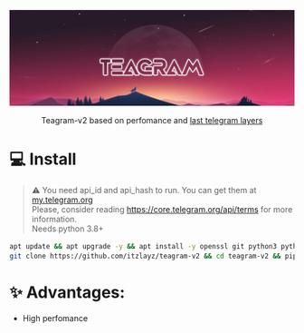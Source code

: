 [![Teagram](https://github.com/MuRuLOSE/teagram-assets/raw/main/teagram_banner2v1.png)](https://t.me/UBteagram)

<p align="center">
    Teagram-v2 based on perfomance and <a href="https://github.com/KurimuzonAkuma/pyrogram">last telegram layers</a>
</p>

<h1>💻 Install</h1>

> ⚠ You need api_id and api_hash to run. You can get them at <a href="https://my.telegram.org">my.telegram.org</a> <br>
> Please, consider reading https://core.telegram.org/api/terms for more information. <br>
> Needs python 3.8+

```bash
apt update && apt upgrade -y && apt install -y openssl git python3 python3-pip
git clone https://github.com/itzlayz/teagram-v2 && cd teagram-v2 && pip install -r requirements.txt && python3 -m teagram
```

<h1>✨ Advantages:</h1>
<ul>
    <li>High perfomance</li>
</ul>
